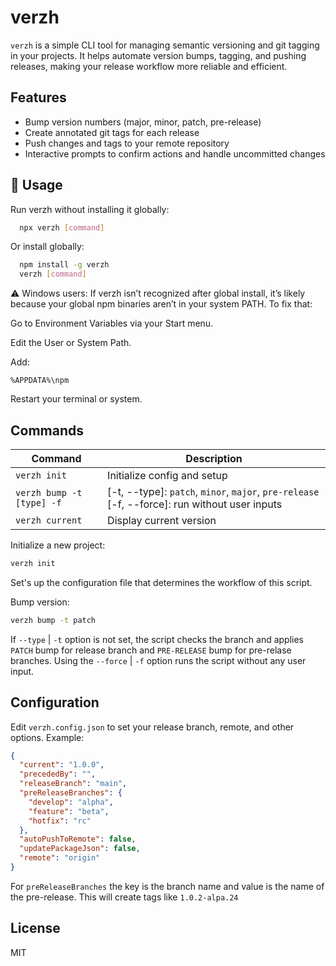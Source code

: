 # verzh

`verzh` is a simple CLI tool for managing semantic versioning and git tagging in your projects. It helps automate version bumps, tagging, and pushing releases, making your release workflow more reliable and efficient.

## Features

- Bump version numbers (major, minor, patch, pre-release)
- Create annotated git tags for each release
- Push changes and tags to your remote repository
- Interactive prompts to confirm actions and handle uncommitted changes

## 🔧 Usage

Run verzh without installing it globally:

```bash
  npx verzh [command]
```

Or install globally:

```bash
  npm install -g verzh
  verzh [command]
```

⚠️ Windows users: If verzh isn’t recognized after global install, it’s likely because your global npm binaries aren’t in your system PATH. To fix that:

Go to Environment Variables via your Start menu.

Edit the User or System Path.

Add:

```shell
%APPDATA%\npm
```

Restart your terminal or system.

## Commands

| Command             | Description                                     |
| ------------------- | ----------------------------------------------- |
| `verzh init`        | Initialize config and setup                     |
| `verzh bump -t [type] -f` | [-t, --type]: `patch`, `minor`, `major`, `pre-release` [-f, --force]: run without user inputs |
| `verzh current`     | Display current version                         |

Initialize a new project:

```sh
verzh init
```
Set's up the configuration file that determines the workflow of this script.


Bump version:

```sh
verzh bump -t patch
```

If `--type` | `-t` option is not set, the script checks the branch and applies `PATCH` bump for release branch and `PRE-RELEASE` bump for pre-relase branches. Using the `--force` | `-f` option runs the script without any user input.

## Configuration

Edit `verzh.config.json` to set your release branch, remote, and other options. Example:

```json
{
  "current": "1.0.0",
  "precededBy": "",
  "releaseBranch": "main",
  "preReleaseBranches": {
    "develop": "alpha",
    "feature": "beta",
    "hotfix": "rc"
  },
  "autoPushToRemote": false,
  "updatePackageJson": false,
  "remote": "origin"
}
```

For `preReleaseBranches` the key is the branch name and value is the name of the pre-release. This will create tags like `1.0.2-alpa.24`

## License

MIT
